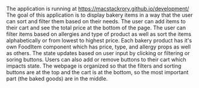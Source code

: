 The application is running at https://macstackrory.github.io/development/
   The goal of this application is to display bakery items in a way that the user can sort and filter them based on their needs. The user can add items to their cart and see the total price at the bottom of the page.
The user can filter items based on allergies and type of product as well as sort the items alphabetically or from lowest to highest price. 
Each bakery product has it's own FoodItem component which has price, type, and allergy props as well as others. The state updates based on user input by clicking or filtering or soring buttons. Users can also add or remove buttons to their cart which impacts state. 
The webpage is organized so that the filters and sorting buttons are at the top and the cart is at the bottom, so the most important part (the baked goods) are in the middle. 
